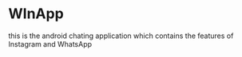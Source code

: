 # WInApp
this is the android chating application which contains the features of Instagram and WhatsApp

